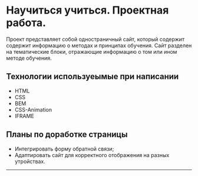 # Научиться учиться. Проектная работа.

Проект представляет собой одностраничный сайт, который содержит содержит информацию о методах и принципах обучения.
Сайт разделен на тематические блоки, отражающие информацию о том или ином методе обучения.

## Технологии используеымые при написании
* HTML
* CSS
* BEM
* CSS-Animation
* IFRAME

## Планы по доработке страницы
* Интегрировать форму обратной связи;
* Адаптировать сайт для корректного отображения на разных утройствах.
---
